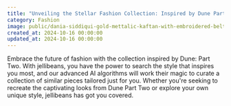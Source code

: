 ```yaml
---
title: "Unveiling the Stellar Fashion Collection: Inspired by Dune Part Two 123"
category: Fashion
image: public/dania-siddiqui-gold-mettalic-kaftan-with-embroidered-belt-238bb8a5e30d95e7.webp
created_at: 2024-10-16 00:00:00
updated_at: 2024-10-16 00:00:00
---
```

Embrace the future of fashion with the collection inspired by Dune: Part Two. With jellibeans, you have the power to search the style that inspires you most, and our advanced AI algorithms will work their magic to curate a collection of similar pieces tailored just for you. Whether you're seeking to recreate the captivating looks from Dune Part Two or explore your own unique style, jellibeans has got you covered.
